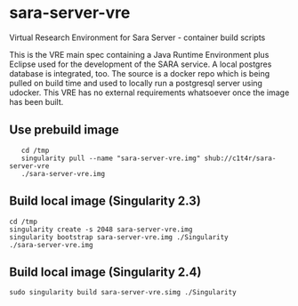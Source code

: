 # sara-server-vre
Virtual Research Environment for Sara Server - container build scripts

This is the VRE main spec containing a Java Runtime Environment plus Eclipse
used for the development of the SARA service.
A local postgres database is integrated, too. The source is a docker repo
which is being pulled on build time and used to locally run a postgresql
server using udocker.
This VRE has no external requirements whatsoever once the image has been built.

## Use prebuild image
```
   cd /tmp
   singularity pull --name "sara-server-vre.img" shub://c1t4r/sara-server-vre
   ./sara-server-vre.img
```

## Build local image (Singularity 2.3)

```
cd /tmp
singularity create -s 2048 sara-server-vre.img
singularity bootstrap sara-server-vre.img ./Singularity
./sara-server-vre.img
```

## Build local image (Singularity 2.4)

```
sudo singularity build sara-server-vre.simg ./Singularity
```
